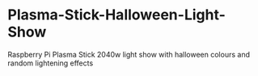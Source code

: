 # Plasma-Stick-Halloween-Light-Show
Raspberry Pi Plasma Stick 2040w light show with halloween colours and random lightening effects
